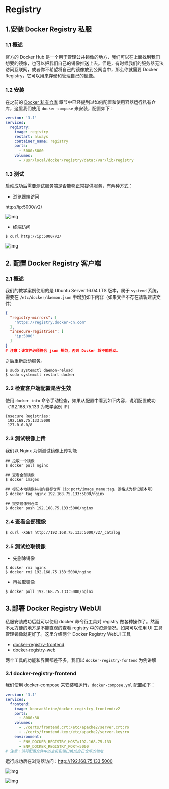 # Registry

## 1.安装 Docker Registry 私服

### 1.1 概述

官方的 Docker Hub 是一个用于管理公共镜像的地方，我们可以在上面找到我们想要的镜像，也可以把我们自己的镜像推送上去。但是，有时候我们的服务器无法访问互联网，或者你不希望将自己的镜像放到公网当中，那么你就需要 Docker Registry，它可以用来存储和管理自己的镜像。

### 1.2 安装

在之前的 [Docker 私有仓库](https://www.funtl.com/2018/05/13/docker/Docker-%E7%A7%81%E6%9C%89%E4%BB%93%E5%BA%93/) 章节中已经提到过如何配置和使用容器运行私有仓库，这里我们使用 `docker-compose` 来安装，配置如下：

```yaml
version: '3.1'
services:
  registry:
    image: registry
    restart: always
    container_name: registry
    ports:
      - 5000:5000
    volumes:
      - /usr/local/docker/registry/data:/var/lib/registry

```

### 1.3 测试

启动成功后需要测试服务端是否能够正常提供服务，有两种方式：

- 浏览器端访问

http://ip:5000/v2/

![img](https://www.funtl.com/assets/Lusifer1520955730.png)

- 终端访问

```shell
$ curl http://ip:5000/v2/

```

![img](https://www.funtl.com/assets/Lusifer1520955773.png)

## 2. 配置 Docker Registry 客户端

### 2.1 概述

我们的教学案例使用的是 Ubuntu Server 16.04 LTS 版本，属于 `systemd` 系统，需要在 `/etc/docker/daemon.json` 中增加如下内容（如果文件不存在请新建该文件）

```json
{
  "registry-mirrors": [
    "https://registry.docker-cn.com"
  ],
  "insecure-registries": [
    "ip:5000"
  ]
}
# 注意：该文件必须符合 json 规范，否则 Docker 将不能启动。
```

之后重新启动服务。

```shell
$ sudo systemctl daemon-reload
$ sudo systemctl restart docker
```

### 2.2 检查客户端配置是否生效

使用 `docker info` 命令手动检查，如果从配置中看到如下内容，说明配置成功（192.168.75.133 为教学案例 IP）

```shell
Insecure Registries:
 192.168.75.133:5000
 127.0.0.0/8
```

### 2.3 测试镜像上传

我们以 Nginx 为例测试镜像上传功能

```shell
## 拉取一个镜像
$ docker pull nginx

## 查看全部镜像
$ docker images

## 标记本地镜像并指向目标仓库（ip:port/image_name:tag，该格式为标记版本号）
$ docker tag nginx 192.168.75.133:5000/nginx

## 提交镜像到仓库
$ docker push 192.168.75.133:5000/nginx
```

### 2.4 查看全部镜像

```shell
$ curl -XGET http://192.168.75.133:5000/v2/_catalog
```

### 2.5 测试拉取镜像

- 先删除镜像

```shell
$ docker rmi nginx
$ docker rmi 192.168.75.133:5000/nginx

```

- 再拉取镜像

```shell
$ docker pull 192.168.75.133:5000/nginx
```

## 3.部署 Docker Registry WebUI

私服安装成功后就可以使用 docker 命令行工具对 registry 做各种操作了。然而不太方便的地方是不能直观的查看 registry 中的资源情况。如果可以使用 UI 工具管理镜像就更好了。这里介绍两个 Docker Registry WebUI 工具

- [docker-registry-frontend](https://github.com/kwk/docker-registry-frontend)
- [docker-registry-web](https://hub.docker.com/r/hyper/docker-registry-web/)

两个工具的功能和界面都差不多，我们以 `docker-registry-fontend` 为例讲解

### 3.1 docker-registry-frontend

我们使用 docker-compose 来安装和运行，`docker-compose.yml` 配置如下：

```yaml
version: '3.1'
services:
  frontend:
    image: konradkleine/docker-registry-frontend:v2
    ports:
      - 8080:80
    volumes:
      - ./certs/frontend.crt:/etc/apache2/server.crt:ro
      - ./certs/frontend.key:/etc/apache2/server.key:ro
    environment:
      - ENV_DOCKER_REGISTRY_HOST=192.168.75.133
      - ENV_DOCKER_REGISTRY_PORT=5000
# 注意：请将配置文件中的主机和端口换成自己仓库的地址
```

运行成功后在浏览器访问：http://192.168.75.133:5000

![img](https://www.funtl.com/assets/Lusifer1527005202.png)

![img](https://www.funtl.com/assets/Lusifer1527005783.png)